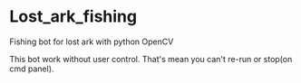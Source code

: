 # Lost_ark_fishing
Fishing bot for lost ark with python OpenCV

This bot work without user control. 
That's mean you can't re-run or stop(on cmd panel).
